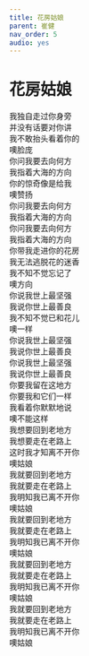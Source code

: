 ```yaml
---
title: 花房姑娘
parent: 崔健
nav_order: 5
audio: yes
---
```


# 花房姑娘

我独自走过你身旁  
并没有话要对你讲  
我不敢抬头看着你的  
噢脸庞  
你问我要去向何方  
我指着大海的方向  
你的惊奇像是给我  
噢赞扬  
你问我要去向何方  
我指着大海的方向  
你问我要去向何方  
我指着大海的方向  
你带我走进你的花房  
我无法逃脱花的迷香  
我不知不觉忘记了  
噢方向  
你说我世上最坚强  
我说你世上最善良  
我不知不觉已和花儿  
噢一样  
你说我世上最坚强  
我说你世上最善良  
你说我世上最坚强  
我说你世上最善良  
你要我留在这地方  
你要我和它们一样  
我看着你默默地说  
噢不能这样  
我想要回到老地方  
我想要走在老路上  
这时我才知离不开你  
噢姑娘  
我就要回到老地方  
我就要走在老路上  
我明知我已离不开你  
噢姑娘  
我就要回到老地方  
我就要走在老路上  
我明知我已离不开你  
噢姑娘  
我就要回到老地方  
我就要走在老路上  
我明知我已离不开你  
噢姑娘  
我就要回到老地方  
我就要走在老路上  
我明知我已离不开你  
噢姑娘  